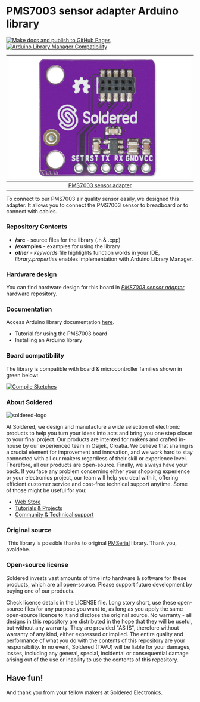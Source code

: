 # PMS7003 sensor adapter Arduino library

[![Make docs and publish to GitHub Pages](https://github.com/SolderedElectronics/Soldered-PMS7003-Particle-Sensor-Arduino-Library/actions/workflows/make_docs.yml/badge.svg?branch=dev)](https://github.com/SolderedElectronics/Soldered-PMS7003-Particle-Sensor-Arduino-Library/actions/workflows/make_docs.yml)
[![Arduino Library Manager Compatibility](https://github.com/SolderedElectronics/Soldered-PMS7003-Particle-Sensor-Arduino-Library/actions/workflows/arduino_lint.yml/badge.svg?branch=dev)](https://github.com/SolderedElectronics/Soldered-PMS7003-Particle-Sensor-Arduino-Library/actions/workflows/arduino_lint.yml)


| ![PMS7003 sensor adapter](https://github.com/SolderedElectronics/PMS7003-sensor-adapter-hardware-design/blob/main/OUTPUTS/V1.1.1/333058.jpg) |
| :------------------------------------------------------------------------------------------------------------------------------------------: |
|                                            [PMS7003 sensor adapter](https://solde.red/333058)                                            |

To connect to our PMS7003 air quality sensor easily, we designed this adapter. It allows you to connect the PMS7003 sensor to breadboard or to connect with cables.

### Repository Contents

- **/src** - source files for the library (.h & .cpp)
- **/examples** - examples for using the library
- **_other_** - _keywords_ file highlights function words in your IDE, _library.properties_ enables implementation with Arduino Library Manager.

### Hardware design

You can find hardware design for this board in [_PMS7003 sensor adapter_](https://github.com/SolderedElectronics/PMS7003-sensor-adapter-hardware-design) hardware repository.

### Documentation

Access Arduino library documentation [here](https://SolderedElectronics.github.io/Soldered-PMS7003-Particle-Sensor-Arduino-Library/).

- Tutorial for using the PMS7003 board
- Installing an Arduino library

### Board compatibility

The library is compatible with board & microcontroller families shown in green below:

[![Compile Sketches](http://github-actions.40ants.com/e-radionicacom/Soldered-PMS7003-Particle-Sensor-Arduino-Library/matrix.svg?branch=dev&only=Compile%20Sketches)](https://github.com/SolderedElectronics/Soldered-PMS7003-Particle-Sensor-Arduino-Library/actions/workflows/compile_test.yml)

### About Soldered

<img src="https://raw.githubusercontent.com/e-radionicacom/Soldered-Generic-Arduino-Library/dev/extras/Soldered-logo-color.png" alt="soldered-logo" width="500"/>

At Soldered, we design and manufacture a wide selection of electronic products to help you turn your ideas into acts and bring you one step closer to your final project. Our products are intented for makers and crafted in-house by our experienced team in Osijek, Croatia. We believe that sharing is a crucial element for improvement and innovation, and we work hard to stay connected with all our makers regardless of their skill or experience level. Therefore, all our products are open-source. Finally, we always have your back. If you face any problem concerning either your shopping experience or your electronics project, our team will help you deal with it, offering efficient customer service and cost-free technical support anytime. Some of those might be useful for you:

- [Web Store](https://www.soldered.com/shop)
- [Tutorials & Projects](https://soldered.com/learn)
- [Community & Technical support](https://soldered.com/community)

### Original source

​
This library is possible thanks to original [PMSerial](https://github.com/avaldebe/PMserial) library. Thank you, avaldebe.

### Open-source license

Soldered invests vast amounts of time into hardware & software for these products, which are all open-source. Please support future development by buying one of our products.

Check license details in the LICENSE file. Long story short, use these open-source files for any purpose you want to, as long as you apply the same open-source licence to it and disclose the original source. No warranty - all designs in this repository are distributed in the hope that they will be useful, but without any warranty. They are provided "AS IS", therefore without warranty of any kind, either expressed or implied. The entire quality and performance of what you do with the contents of this repository are your responsibility. In no event, Soldered (TAVU) will be liable for your damages, losses, including any general, special, incidental or consequential damage arising out of the use or inability to use the contents of this repository.

## Have fun!

And thank you from your fellow makers at Soldered Electronics.
